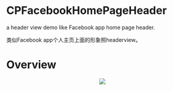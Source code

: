 # CPFacebookHomePageHeader
a header view demo like Facebook app home page header.  

类似Facebook app个人主页上面的形象照headerview。

# Overview
<p align="center"><img src="https://github.com/mingweizhang/CPFacebookHomePageHeader/blob/master/Demo.gif?raw=true"></p>